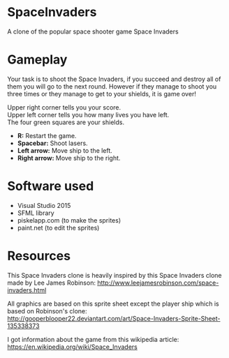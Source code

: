 # SpaceInvaders
A clone of the popular space shooter game Space Invaders

# Gameplay
Your task is to shoot the Space Invaders, if you succeed and destroy all of them you will go to the next round.
However if they manage to shoot you three times or they manage to get to your shields, it is game over!

Upper right corner tells you your score. <br/>
Upper left corner tells you how many lives you have left. <br/>
The four green squares are your shields. <br/>

* **R:**            Restart the game.
* **Spacebar:**     Shoot lasers.
* **Left arrow:**   Move ship to the left.
* **Right arrow:**  Move ship to the right.

# Software used
* Visual Studio 2015
* SFML library
* piskelapp.com (to make the sprites)
* paint.net (to edit the sprites)

# Resources
This Space Invaders clone is heavily inspired by this Space Invaders clone made by Lee James Robinson:
http://www.leejamesrobinson.com/space-invaders.html

All graphics are based on this sprite sheet except the player ship which is based on Robinson's clone:
http://gooperblooper22.deviantart.com/art/Space-Invaders-Sprite-Sheet-135338373

I got information about the game from this wikipedia article: <br/>
https://en.wikipedia.org/wiki/Space_Invaders
